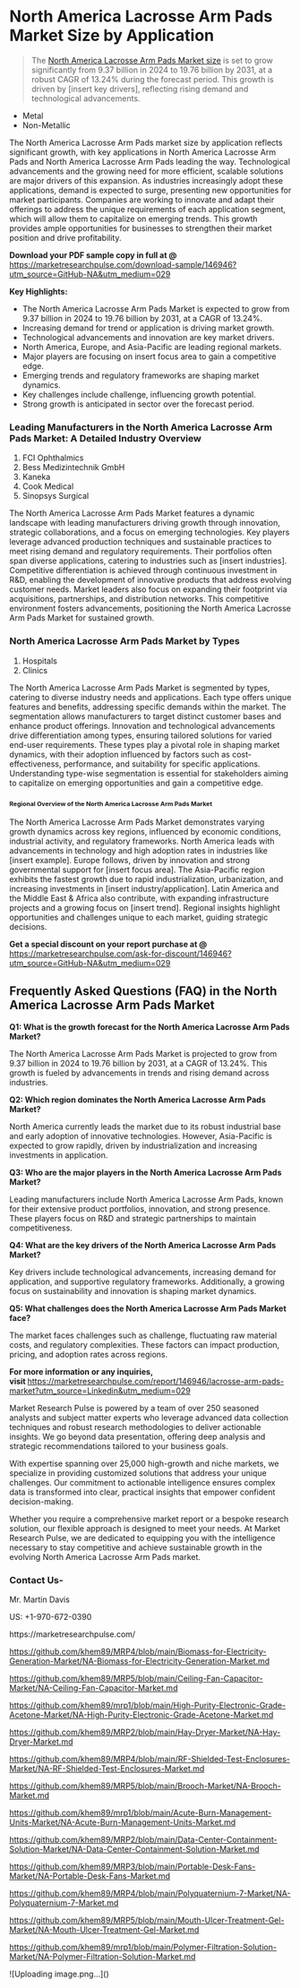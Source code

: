 <h1>North America Lacrosse Arm Pads Market&nbsp;Size by Application</h1><blockquote><p>The <a href="https://marketresearchpulse.com/download-sample/146946?utm_source=GitHub-NA&amp;utm_medium=029">North America Lacrosse Arm Pads Market size</a> is set to grow significantly from 9.37 billion in 2024 to 19.76 billion by 2031, at a robust CAGR of 13.24% during the forecast period. This growth is driven by [insert key drivers], reflecting rising demand and technological advancements.</p></blockquote><ul><li>Metal <li> Non-Metallic</li></ul><p>The North America Lacrosse Arm Pads market size by application reflects significant growth, with key applications in North America Lacrosse Arm Pads and North America Lacrosse Arm Pads leading the way. Technological advancements and the growing need for more efficient, scalable solutions are major drivers of this expansion. As industries increasingly adopt these applications, demand is expected to surge, presenting new opportunities for market participants. Companies are working to innovate and adapt their offerings to address the unique requirements of each application segment, which will allow them to capitalize on emerging trends. This growth provides ample opportunities for businesses to strengthen their market position and drive profitability.</p><p><strong>Download your PDF sample copy in full at @ </strong><a href="https://marketresearchpulse.com/download-sample/146946?utm_source=GitHub-NA&amp;utm_medium=029">https://marketresearchpulse.com/download-sample/146946?utm_source=GitHub-NA&amp;utm_medium=029</a></p><p><strong>Key Highlights: </strong></p><ul><li>The North America Lacrosse Arm Pads Market is expected to grow from 9.37 billion in 2024 to 19.76 billion by 2031, at a CAGR of 13.24%.</li><li>Increasing demand for trend or application is driving market growth.</li><li>Technological advancements and innovation are key market drivers.</li><li>North America, Europe, and Asia-Pacific are leading regional markets.</li><li>Major players are focusing on insert focus area to gain a competitive edge.</li><li>Emerging trends and regulatory frameworks are shaping market dynamics.</li><li>Key challenges include challenge, influencing growth potential.</li><li>Strong growth is anticipated in sector over the forecast period.</li></ul><h3>Leading Manufacturers in the North America Lacrosse Arm Pads Market: A Detailed Industry Overview</h3><ol><li>FCI Ophthalmics</li><li>Bess Medizintechnik GmbH</li><li>Kaneka</li><li>Cook Medical</li><li>Sinopsys Surgical</li></ol><div class="flex max-w-full flex-col flex-grow"><div class="min-h-8 text-message flex w-full flex-col items-end gap-2 whitespace-normal break-words [.text-message+&amp;]:mt-5" dir="auto" data-message-author-role="assistant" data-message-id="fd8432e4-4910-450d-b182-61b7bfb0a01f" data-message-model-slug="gpt-4o"><div class="flex w-full flex-col gap-1 empty:hidden first:pt-[3px]"><div class="markdown prose w-full break-words dark:prose-invert light"><p>The North America Lacrosse Arm Pads Market features a dynamic landscape with leading manufacturers driving growth through innovation, strategic collaborations, and a focus on emerging technologies. Key players leverage advanced production techniques and sustainable practices to meet rising demand and regulatory requirements. Their portfolios often span diverse applications, catering to industries such as [insert industries]. Competitive differentiation is achieved through continuous investment in R&amp;D, enabling the development of innovative products that address evolving customer needs. Market leaders also focus on expanding their footprint via acquisitions, partnerships, and distribution networks. This competitive environment fosters advancements, positioning the North America Lacrosse Arm Pads Market for sustained growth.</p></div></div></div></div><h3>North America Lacrosse Arm Pads Market by Types</h3><ol><li>Hospitals <li> Clinics</li></ol><div class="flex max-w-full flex-col flex-grow"><div class="min-h-8 text-message flex w-full flex-col items-end gap-2 whitespace-normal break-words [.text-message+&amp;]:mt-5" dir="auto" data-message-author-role="assistant" data-message-id="084470be-0bb7-4664-bddf-5156b4f41249" data-message-model-slug="gpt-4o-mini"><div class="flex w-full flex-col gap-1 empty:hidden first:pt-[3px]"><div class="markdown prose w-full break-words dark:prose-invert light"><p>The North America Lacrosse Arm Pads Market is segmented by types, catering to diverse industry needs and applications. Each type offers unique features and benefits, addressing specific demands within the market. The segmentation allows manufacturers to target distinct customer bases and enhance product offerings. Innovation and technological advancements drive differentiation among types, ensuring tailored solutions for varied end-user requirements. These types play a pivotal role in shaping market dynamics, with their adoption influenced by factors such as cost-effectiveness, performance, and suitability for specific applications. Understanding type-wise segmentation is essential for stakeholders aiming to capitalize on emerging opportunities and gain a competitive edge.</p></div></div></div></div><h3><span style="font-size: 11px;">Regional Overview of the North America Lacrosse Arm Pads Market</span></h3><div class="flex max-w-full flex-col flex-grow"><div class="min-h-8 text-message flex w-full flex-col items-end gap-2 whitespace-normal break-words [.text-message+&amp;]:mt-5" dir="auto" data-message-author-role="assistant" data-message-id="e9038762-ce64-4e30-91c9-9bd413514231" data-message-model-slug="gpt-4o-mini"><div class="flex w-full flex-col gap-1 empty:hidden first:pt-[3px]"><div class="markdown prose w-full break-words dark:prose-invert light"><p>The North America Lacrosse Arm Pads Market demonstrates varying growth dynamics across key regions, influenced by economic conditions, industrial activity, and regulatory frameworks. North America leads with advancements in technology and high adoption rates in industries like [insert example]. Europe follows, driven by innovation and strong governmental support for [insert focus area]. The Asia-Pacific region exhibits the fastest growth due to rapid industrialization, urbanization, and increasing investments in [insert industry/application]. Latin America and the Middle East &amp; Africa also contribute, with expanding infrastructure projects and a growing focus on [insert trend]. Regional insights highlight opportunities and challenges unique to each market, guiding strategic decisions.</p></div></div></div></div><p><strong>Get a special discount on your report purchase at @ </strong><a href="https://marketresearchpulse.com/ask-for-discount/146946?utm_source=GitHub-NA&amp;utm_medium=029">https://marketresearchpulse.com/ask-for-discount/146946?utm_source=GitHub-NA&amp;utm_medium=029</a></p><h2>Frequently Asked Questions (FAQ) in the North America Lacrosse Arm Pads Market</h2><p><strong>Q1: What is the growth forecast for the North America Lacrosse Arm Pads Market?</strong></p><p>The North America Lacrosse Arm Pads Market is projected to grow from 9.37 billion in 2024 to 19.76 billion by 2031, at a CAGR of 13.24%. This growth is fueled by advancements in trends and rising demand across industries.</p><p><strong>Q2: Which region dominates the North America Lacrosse Arm Pads Market?</strong></p><p>North America currently leads the market due to its robust industrial base and early adoption of innovative technologies. However, Asia-Pacific is expected to grow rapidly, driven by industrialization and increasing investments in application.</p><p><strong>Q3: Who are the major players in the North America Lacrosse Arm Pads Market?</strong></p><p>Leading manufacturers include North America Lacrosse Arm Pads, known for their extensive product portfolios, innovation, and strong presence. These players focus on R&amp;D and strategic partnerships to maintain competitiveness.</p><p><strong>Q4: What are the key drivers of the North America Lacrosse Arm Pads Market?</strong></p><p>Key drivers include technological advancements, increasing demand for application, and supportive regulatory frameworks. Additionally, a growing focus on sustainability and innovation is shaping market dynamics.</p><p><strong>Q5: What challenges does the North America Lacrosse Arm Pads Market face?</strong></p><p>The market faces challenges such as challenge, fluctuating raw material costs, and regulatory complexities. These factors can impact production, pricing, and adoption rates across regions.</p><p><strong>For more information or any inquiries, visit&nbsp;</strong><a href="https://marketresearchpulse.com/report/146946/lacrosse-arm-pads-market?utm_source=Linkedin&utm_medium=029">https://marketresearchpulse.com/report/146946/lacrosse-arm-pads-market?utm_source=Linkedin&utm_medium=029</a></p><p>Market Research Pulse is powered by a team of over 250 seasoned analysts and subject matter experts who leverage advanced data collection techniques and robust research methodologies to deliver actionable insights. We go beyond data presentation, offering deep analysis and strategic recommendations tailored to your business goals.</p><p>With expertise spanning over 25,000 high-growth and niche markets, we specialize in providing customized solutions that address your unique challenges. Our commitment to actionable intelligence ensures complex data is transformed into clear, practical insights that empower confident decision-making.</p><p>Whether you require a comprehensive market report or a bespoke research solution, our flexible approach is designed to meet your needs. At Market Research Pulse, we are dedicated to equipping you with the intelligence necessary to stay competitive and achieve sustainable growth in the evolving North America Lacrosse Arm Pads market.</p><h3><strong>Contact Us-</strong></h3><p>Mr. Martin Davis</p><p>US: +1-970-672-0390</p><p>https://marketresearchpulse.com/</p><p><a href="https://github.com/khem89/MRP4/blob/main/Biomass-for-Electricity-Generation-Market/NA-Biomass-for-Electricity-Generation-Market.md">https://github.com/khem89/MRP4/blob/main/Biomass-for-Electricity-Generation-Market/NA-Biomass-for-Electricity-Generation-Market.md</a></p><p><a href="https://github.com/khem89/MRP5/blob/main/Ceiling-Fan-Capacitor-Market/NA-Ceiling-Fan-Capacitor-Market.md">https://github.com/khem89/MRP5/blob/main/Ceiling-Fan-Capacitor-Market/NA-Ceiling-Fan-Capacitor-Market.md</a></p><p><a href="https://github.com/khem89/mrp1/blob/main/High-Purity-Electronic-Grade-Acetone-Market/NA-High-Purity-Electronic-Grade-Acetone-Market.md">https://github.com/khem89/mrp1/blob/main/High-Purity-Electronic-Grade-Acetone-Market/NA-High-Purity-Electronic-Grade-Acetone-Market.md</a></p><p><a href="https://github.com/khem89/MRP2/blob/main/Hay-Dryer-Market/NA-Hay-Dryer-Market.md">https://github.com/khem89/MRP2/blob/main/Hay-Dryer-Market/NA-Hay-Dryer-Market.md</a></p><p><a href="https://github.com/khem89/MRP4/blob/main/RF-Shielded-Test-Enclosures-Market/NA-RF-Shielded-Test-Enclosures-Market.md">https://github.com/khem89/MRP4/blob/main/RF-Shielded-Test-Enclosures-Market/NA-RF-Shielded-Test-Enclosures-Market.md</a></p><p><a href="https://github.com/khem89/MRP5/blob/main/Brooch-Market/NA-Brooch-Market.md">https://github.com/khem89/MRP5/blob/main/Brooch-Market/NA-Brooch-Market.md</a></p><p><a href="https://github.com/khem89/mrp1/blob/main/Acute-Burn-Management-Units-Market/NA-Acute-Burn-Management-Units-Market.md">https://github.com/khem89/mrp1/blob/main/Acute-Burn-Management-Units-Market/NA-Acute-Burn-Management-Units-Market.md</a></p><p><a href="https://github.com/khem89/MRP2/blob/main/Data-Center-Containment-Solution-Market/NA-Data-Center-Containment-Solution-Market.md">https://github.com/khem89/MRP2/blob/main/Data-Center-Containment-Solution-Market/NA-Data-Center-Containment-Solution-Market.md</a></p><p><a href="https://github.com/khem89/MRP3/blob/main/Portable-Desk-Fans-Market/NA-Portable-Desk-Fans-Market.md">https://github.com/khem89/MRP3/blob/main/Portable-Desk-Fans-Market/NA-Portable-Desk-Fans-Market.md</a></p><p><a href="https://github.com/khem89/MRP4/blob/main/Polyquaternium-7-Market/NA-Polyquaternium-7-Market.md">https://github.com/khem89/MRP4/blob/main/Polyquaternium-7-Market/NA-Polyquaternium-7-Market.md</a></p><p><a href="https://github.com/khem89/MRP5/blob/main/Mouth-Ulcer-Treatment-Gel-Market/NA-Mouth-Ulcer-Treatment-Gel-Market.md">https://github.com/khem89/MRP5/blob/main/Mouth-Ulcer-Treatment-Gel-Market/NA-Mouth-Ulcer-Treatment-Gel-Market.md</a></p><p><a href="https://github.com/khem89/mrp1/blob/main/Polymer-Filtration-Solution-Market/NA-Polymer-Filtration-Solution-Market.md">https://github.com/khem89/mrp1/blob/main/Polymer-Filtration-Solution-Market/NA-Polymer-Filtration-Solution-Market.md</a></p>
![Uploading image.png…]()
